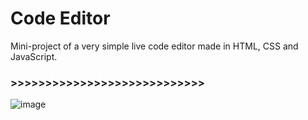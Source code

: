 # Code Editor
Mini-project of a very simple live code editor made in HTML, CSS and JavaScript.
### >>>>>>>>>>>>>>>>>>>>>>>>>>>>
![image](https://github.com/czarekmilek/Code-Editor/assets/118814926/d5809634-f5ef-4fce-bf87-0f101cec2efc)
